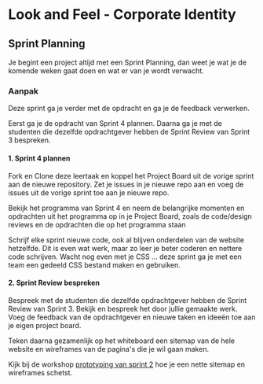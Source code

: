 # Look and Feel - Corporate Identity

## Sprint Planning

Je begint een project altijd met een Sprint Planning, dan weet je wat je de komende weken gaat doen en wat er van je wordt verwacht.

### Aanpak

Deze sprint ga je verder met de opdracht en ga je de feedback verwerken.

Eerst ga je de opdracht van Sprint 4 plannen. Daarna ga je met de studenten die dezelfde opdrachtgever hebben de Sprint Review van Sprint 3 bespreken. 

#### 1. Sprint 4 plannen

Fork en Clone deze leertaak en koppel het Project Board uit de vorige sprint aan de nieuwe repository. Zet je issues in je nieuwe repo aan en voeg de issues uit de vorige sprint toe aan je nieuwe repo.

Bekijk het programma van Sprint 4 en neem de belangrijke momenten en opdrachten uit het programma op in je Project Board, zoals de code/design reviews en de opdrachten die op het programma staan

Schrijf elke sprint nieuwe code, ook al blijven onderdelen van de website hetzelfde. Dit is even wat werk, maar zo leer je beter coderen en nettere code schrijven. Wacht nog even met je CSS ... deze sprint ga je met een team een gedeeld CSS bestand maken en gebruiken.

#### 2. Sprint Review bespreken

Bespreek met de studenten die dezelfde opdrachtgever hebben de Sprint Review van Sprint 3.
Bekijk en bespreek het door jullie gemaakte werk.
Voeg de feedback van de opdrachtgever en nieuwe taken en ideeën toe aan je eigen project board.

Teken daarna gezamenlijk op het whiteboard een sitemap van de hele website en wireframes van de pagina's die je wil gaan maken.

Kijk bij de workshop [prototyping van sprint 2](https://github.com/fdnd-task/the-client-website/blob/main/docs/prototyping.md) hoe je een nette sitemap en wireframes schetst.
